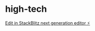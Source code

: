 # high-tech

[Edit in StackBlitz next generation editor ⚡️](https://stackblitz.com/~/github.com/ulysseo6k/high-tech)